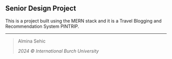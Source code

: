 ## Senior Design Project

This is a project built using the MERN stack and it is a Travel Blogging and Recommendation System PINTRIP.

---

> Almina Sehic
>
> _2024 © International Burch University_
